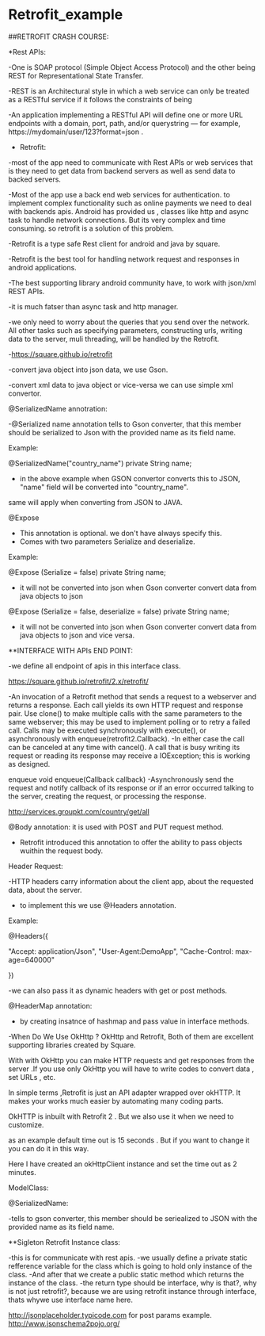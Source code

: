 # Retrofit_example
##RETROFIT CRASH COURSE:

*Rest APIs:

-One is SOAP protocol (Simple Object Access Protocol) 
 and the other being REST for Representational State Transfer.
 
-REST is an Architectural style in which a web service can only 
 be treated as a RESTful service if it follows the constraints of being
 
-An application implementing a RESTful API will define one or more 
 URL endpoints with a domain, port, path, and/or querystring — 
 for example, https://mydomain/user/123?format=json .

* Retrofit:

-most of the app need to communicate with Rest APIs or web services
 that is they need to get data from backend servers as well as send data to 
 backed servers.

-Most of the app use a back end web services for authentication. to implement 
 complex functionality such as online payments  we need to deal with backends apis.
 Android has provided us , classes like http  and async task to handle network connections.
 But its very complex and time consuming.
 so retrofit is a solution of this problem.

-Retrofit is a type safe Rest client for android and java by square.

-Retrofit is the best tool for handling network request and responses in android applications.

-The best supporting library android community have, to work with json/xml REST APIs.
 
-it is much fatser than async task and http manager.

-we only need to worry about the queries that you send over the network.
 All other tasks such as specifying parameters, constructing urls, writing data to the server,
 muli threading, will be handled by the Retrofit.
 
-https://square.github.io/retrofit

-convert java object into json data, we use Gson.

-convert xml data to java object or vice-versa we can use simple xml convertor.

@SerializedName annotration:

-@Serialized name annotation tells to Gson converter, 
 that this member should be serialized to Json with the provided name as its field name.

Example:

@SerializedName("country_name")
private String name;

- in the above example when GSON convertor converts this to JSON, "name" field
 will be converted into "country_name".
 
 same will apply when converting from JSON to JAVA.
 
@Expose 

- This annotation is optional. we don't have always specify this.
- Comes with two parameters Serialize and deserialize.

Example:

@Expose (Serialize = false)
private String name;
 
- it will not be converted into json when Gson converter convert data from java objects to json

@Expose (Serialize = false,  deserialize = false)
private String name;

- it will not be converted into json when Gson converter convert data from java objects to json and vice versa.


**INTERFACE WITH APIs END POINT:

-we define all endpoint of apis in this interface class.

https://square.github.io/retrofit/2.x/retrofit/

-An invocation of a Retrofit method that sends a request to a webserver and returns a response. 
 Each call yields its own HTTP request and response pair. Use clone() to make multiple calls with the same parameters to the same webserver; 
 this may be used to implement polling or to retry a failed call.
 Calls may be executed synchronously with execute(), or asynchronously with enqueue(retrofit2.Callback<T>).
-In either case the call can be canceled at any time with cancel(). A call that is busy writing its request or reading its response may 
 receive a IOException; this is working as designed.
 
enqueue
void enqueue(Callback<T> callback)
-Asynchronously send the request and notify callback of its response or if an error occurred talking to the server, 
 creating the request, or processing the response.
 
 
http://services.groupkt.com/country/get/all


@Body annotation: it is used with POST and PUT request method.
- Retrofit introduced this annotation to offer the ability to pass objects wuithin the request body.

Header Request:

-HTTP headers carry information about the client app, about the requested data, about the server.
- to implement this we use @Headers annotation.

Example:

@Headers({

"Accept: application/Json",
"User-Agent:DemoApp",
"Cache-Control: max-age=640000"

})

-we can also pass it as dynamic headers with get or post methods.

@HeaderMap annotation:

- by creating insatnce of hashmap and pass value in interface methods.

-When Do We Use OkHttp ?
 OkHttp and Retrofit, Both of them are excellent supporting libraries created by Square.

 With with OkHttp you can make HTTP requests and  get responses from the server .If you use only OkHttp you will have to write codes to convert data , set URLs , etc.

 In simple terms ,Retrofit is just an API adapter wrapped over okHTTP.  It makes your works much easier by automating many coding parts.

 OkHTTP is inbuilt with Retrofit 2 . But we also use it when we need to customize.

 as an example default  time out is 15 seconds . But if you want to change it you can do it in this way.


 Here I have created an okHttpClient instance and set the time out as 2 minutes.

ModelClass:

@SerializedName:

-tells to gson converter, this member should be seriealized to JSON with the provided name as its field name.


**Sigleton Retrofit Instance class:

-this is for communicate with rest apis.
-we usually define a private static refference variable for the class which is going to hold only instance of the class.
-And after that we create a public static method which returns the instance of the class.
-the return type should be interface, why is that?, why is not just retrofit?, because we are using retrofit instance through interface,
thats whywe use interface name here.


http://jsonplaceholder.typicode.com for post params example.\
http://www.jsonschema2pojo.org/
